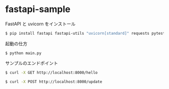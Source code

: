 # fastapi-sample

FastAPI と uvicorn をインストール
```bash
$ pip install fastapi fastapi-utils "uvicorn[standard]" requests pytest-httpserver httpx
```

起動の仕方
```
$ python main.py
```

サンプルのエンドポイント
```bash
$ curl -X GET http://localhost:8000/hello
```

```bash
$ curl -X POST http://localhost:8000/update
```
